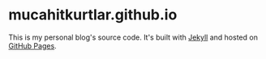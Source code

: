 # mucahitkurtlar.github.io

This is my personal blog's source code. It's built with [Jekyll](https://jekyllrb.com/) and hosted on [GitHub Pages](https://pages.github.com/).